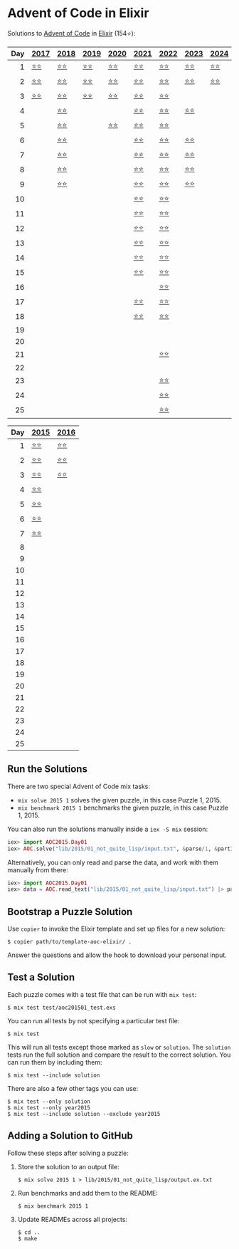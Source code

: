# Advent of Code in Elixir

Solutions to [Advent of Code](https://adventofcode.com/) in [Elixir](https://elixir-lang.org/) (154⭐):

|   Day | [2017](lib/2017)                        | [2018](lib/2018)                                | [2019](lib/2019)                                       | [2020](lib/2020)                        | [2021](lib/2021)                            | [2022](lib/2022)                            | [2023](lib/2023)                       | [2024](lib/2024)                       |
|------:|:----------------------------------------|:------------------------------------------------|:-------------------------------------------------------|:----------------------------------------|:--------------------------------------------|:--------------------------------------------|:---------------------------------------|:---------------------------------------|
|     1 | [⭐⭐](lib/2017/01_inverse_captcha)     | [⭐⭐](lib/2018/01_chronal_calibration)         | [⭐⭐](lib/2019/01_the_tyranny_of_the_rocket_equation) | [⭐⭐](lib/2020/01_report_repair)       | [⭐⭐](lib/2021/01_sonar_sweep)             | [⭐⭐](lib/2022/01_calorie_counting)        | [⭐⭐](lib/2023/01_trebuchet)          | [⭐⭐](lib/2024/01_historian_hysteria) |
|     2 | [⭐⭐](lib/2017/02_corruption_checksum) | [⭐⭐](lib/2018/02_inventory_management_system) | [⭐⭐](lib/2019/02_1202_program_alarm)                 | [⭐⭐](lib/2020/02_password_philosophy) | [⭐⭐](lib/2021/02_dive)                    | [⭐⭐](lib/2022/02_rock_paper_scissors)     | [⭐⭐](lib/2023/02_cube_conundrum)     | [⭐⭐](lib/2024/02_red-nosed_reports)  |
|     3 | [⭐⭐](lib/2017/03_spiral_memory)       | [⭐⭐](lib/2018/03_no_matter_how_you_slice_it)  | [⭐⭐](lib/2019/03_crossed_wires)                      | [⭐⭐](lib/2020/03_toboggan_trajectory) | [⭐⭐](lib/2021/03_binary_diagnostic)       | [⭐⭐](lib/2022/03_rucksack_reorganization) |                                        |                                        |
|     4 |                                         | [⭐⭐](lib/2018/04_repose_record)               |                                                        |                                         | [⭐⭐](lib/2021/04_giant_squid)             | [⭐⭐](lib/2022/04_camp_cleanup)            | [⭐⭐](lib/2023/04_scratchcards)       |                                        |
|     5 |                                         | [⭐⭐](lib/2018/05_alchemical_reduction)        |                                                        | [⭐⭐](lib/2020/05_binary_boarding)     | [⭐⭐](lib/2021/05_hydrothermal_venture)    | [⭐⭐](lib/2022/05_supply_stacks)           |                                        |                                        |
|     6 |                                         | [⭐⭐](lib/2018/06_chronal_coordinates)         |                                                        |                                         | [⭐⭐](lib/2021/06_lanternfish)             | [⭐⭐](lib/2022/06_tuning_trouble)          | [⭐⭐](lib/2023/06_wait_for_it)        |                                        |
|     7 |                                         | [⭐⭐](lib/2018/07_the_sum_of_its_parts)        |                                                        |                                         | [⭐⭐](lib/2021/07_the_treachery_of_whales) | [⭐⭐](lib/2022/07_no_space_left_on_device) | [⭐⭐](lib/2023/07_camel_cards)        |                                        |
|     8 |                                         | [⭐⭐](lib/2018/08_memory_maneuver)             |                                                        |                                         | [⭐⭐](lib/2021/08_seven_segment_search)    | [⭐⭐](lib/2022/08_treetop_tree_house)      | [⭐⭐](lib/2023/08_haunted_wasteland)  |                                        |
|     9 |                                         | [⭐⭐](lib/2018/09_marble_mania)                |                                                        |                                         | [⭐⭐](lib/2021/09_smoke_basin)             | [⭐⭐](lib/2022/09_rope_bridge)             | [⭐⭐](lib/2023/09_mirage_maintenance) |                                        |
|    10 |                                         |                                                 |                                                        |                                         | [⭐⭐](lib/2021/10_syntax_scoring)          | [⭐⭐](lib/2022/10_cathode-ray_tube)        |                                        |                                        |
|    11 |                                         |                                                 |                                                        |                                         | [⭐⭐](lib/2021/11_dumbo_octopus)           | [⭐⭐](lib/2022/11_monkey_in_the_middle)    |                                        |                                        |
|    12 |                                         |                                                 |                                                        |                                         | [⭐⭐](lib/2021/12_passage_pathing)         | [⭐⭐](lib/2022/12_hill_climbing_algorithm) |                                        |                                        |
|    13 |                                         |                                                 |                                                        |                                         | [⭐⭐](lib/2021/13_transparent_origami)     | [⭐⭐](lib/2022/13_distress_signal)         |                                        |                                        |
|    14 |                                         |                                                 |                                                        |                                         | [⭐⭐](lib/2021/14_extended_polymerization) | [⭐⭐](lib/2022/14_regolith_reservoir)      |                                        |                                        |
|    15 |                                         |                                                 |                                                        |                                         | [⭐⭐](lib/2021/15_chiton)                  | [⭐⭐](lib/2022/15_beacon_exclusion_zone)   |                                        |                                        |
|    16 |                                         |                                                 |                                                        |                                         |                                             | [⭐⭐](lib/2022/16_proboscidea_volcanium)   |                                        |                                        |
|    17 |                                         |                                                 |                                                        |                                         | [⭐⭐](lib/2021/17_trick_shot)              | [⭐⭐](lib/2022/17_pyroclastic_flow)        |                                        |                                        |
|    18 |                                         |                                                 |                                                        |                                         | [⭐⭐](lib/2021/18_snailfish)               | [⭐⭐](lib/2022/18_boiling_boulders)        |                                        |                                        |
|    19 |                                         |                                                 |                                                        |                                         |                                             |                                             |                                        |                                        |
|    20 |                                         |                                                 |                                                        |                                         |                                             |                                             |                                        |                                        |
|    21 |                                         |                                                 |                                                        |                                         |                                             | [⭐⭐](lib/2022/21_monkey_math)             |                                        |                                        |
|    22 |                                         |                                                 |                                                        |                                         |                                             |                                             |                                        |                                        |
|    23 |                                         |                                                 |                                                        |                                         |                                             | [⭐⭐](lib/2022/23_unstable_diffusion)      |                                        |                                        |
|    24 |                                         |                                                 |                                                        |                                         |                                             | [⭐⭐](lib/2022/24_blizzard_basin)          |                                        |                                        |
|    25 |                                         |                                                 |                                                        |                                         |                                             | [⭐⭐](lib/2022/25_full_of_hot_air)         |                                        |                                        |

|   Day | [2015](lib/2015)                                           | [2016](lib/2016)                             |
|------:|:-----------------------------------------------------------|:---------------------------------------------|
|     1 | [⭐⭐](lib/2015/01_not_quite_lisp)                         | [⭐⭐](lib/2016/01_no_time_for_a_taxicab)    |
|     2 | [⭐⭐](lib/2015/02_i_was_told_there_would_be_no_math)      | [⭐⭐](lib/2016/02_bathroom_security)        |
|     3 | [⭐⭐](lib/2015/03_perfectly_spherical_houses_in_a_vacuum) | [⭐⭐](lib/2016/03_squares_with_three_sides) |
|     4 | [⭐⭐](lib/2015/04_the_ideal_stocking_stuffer)             |                                              |
|     5 | [⭐⭐](lib/2015/05_doesnt_he_have_intern-elves_for_this)   |                                              |
|     6 | [⭐⭐](lib/2015/06_probably_a_fire_hazard)                 |                                              |
|     7 | [⭐⭐](lib/2015/07_some_assembly_required)                 |                                              |
|     8 |                                                            |                                              |
|     9 |                                                            |                                              |
|    10 |                                                            |                                              |
|    11 |                                                            |                                              |
|    12 |                                                            |                                              |
|    13 |                                                            |                                              |
|    14 |                                                            |                                              |
|    15 |                                                            |                                              |
|    16 |                                                            |                                              |
|    17 |                                                            |                                              |
|    18 |                                                            |                                              |
|    19 |                                                            |                                              |
|    20 |                                                            |                                              |
|    21 |                                                            |                                              |
|    22 |                                                            |                                              |
|    23 |                                                            |                                              |
|    24 |                                                            |                                              |
|    25 |                                                            |                                              |

## Run the Solutions

There are two special Advent of Code mix tasks:

- `mix solve 2015 1` solves the given puzzle, in this case Puzzle 1, 2015.
- `mix benchmark 2015 1` benchmarks the given puzzle, in this case Puzzle 1, 2015.

You can also run the solutions manually inside a `iex -S mix` session:

```elixir
iex> import AOC2015.Day01
iex> AOC.solve("lib/2015/01_not_quite_lisp/input.txt", &parse/1, &part1/1, &part2/1)
```

Alternatively, you can only read and parse the data, and work with them manually from there:

```elixir
iex> import AOC2015.Day01
iex> data = AOC.read_text("lib/2015/01_not_quite_lisp/input.txt") |> parse()
```

## Bootstrap a Puzzle Solution

Use `copier` to invoke the Elixir template and set up files for a new solution:

```console
$ copier path/to/template-aoc-elixir/ .
```

Answer the questions and allow the hook to download your personal input.


## Test a Solution

Each puzzle comes with a test file that can be run with `mix test`:

```console
$ mix test test/aoc201501_test.exs
```

You can run all tests by not specifying a particular test file:

```console
$ mix test
```

This will run all tests except those marked as `slow` or `solution`. The
`solution` tests run the full solution and compare the result to the correct
solution. You can run them by including them:

```console
$ mix test --include solution
```

There are also a few other tags you can use:

```console
$ mix test --only solution
$ mix test --only year2015
$ mix test --include solution --exclude year2015
```


## Adding a Solution to GitHub

Follow these steps after solving a puzzle:

1. Store the solution to an output file:

    ```console
    $ mix solve 2015 1 > lib/2015/01_not_quite_lisp/output.ex.txt
    ```

2. Run benchmarks and add them to the README:

    ```console
    $ mix benchmark 2015 1
    ```

3. Update READMEs across all projects:

    ```console
    $ cd ..
    $ make
    ```
